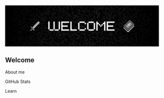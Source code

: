 ![Header](https://github.com/mark-chikunov/mark-chikunov/blob/main/assets/welcome1.jpg)

## Welcome

About me

GitHub Stats

Learn
